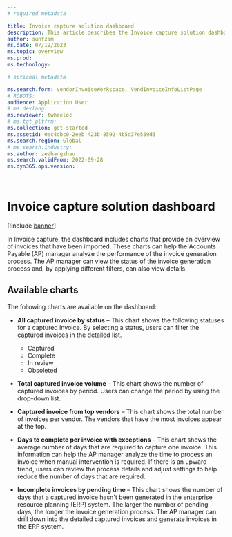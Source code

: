 ```yaml
---
# required metadata

title: Invoice capture solution dashboard
description: This article describes the Invoice capture solution dashboard.
author: sunfzam
ms.date: 07/19/2023
ms.topic: overview
ms.prod: 
ms.technology: 

# optional metadata

ms.search.form: VendorInvoiceWorkspace, VendInvoiceInfoListPage
# ROBOTS: 
audience: Application User
# ms.devlang: 
ms.reviewer: twheeloc
# ms.tgt_pltfrm: 
ms.collection: get-started
ms.assetid: 0ec4dbc0-2eeb-423b-8592-4b5d37e559d3
ms.search.region: Global
# ms.search.industry: 
ms.author: zezhangzhao
ms.search.validFrom: 2022-09-28
ms.dyn365.ops.version: 

---
```


# Invoice capture solution dashboard

[!include [banner](../includes/banner.md)]

In Invoice capture, the dashboard includes charts that provide an overview of invoices that have been imported. These charts can help the Accounts Payable (AP) manager analyze the performance of the invoice generation process. The AP manager can view the status of the invoice generation process and, by applying different filters, can also view details.

## Available charts

The following charts are available on the dashboard:

- **All captured invoice by status** – This chart shows the following statuses for a captured invoice. By selecting a status, users can filter the captured invoices in the detailed list.

    - Captured
    - Complete
    - In review
    - Obsoleted

- **Total captured invoice volume** – This chart shows the number of captured invoices by period. Users can change the period by using the drop-down list.
- **Captured invoice from top vendors** – This chart shows the total number of invoices per vendor. The vendors that have the most invoices appear at the top.
- **Days to complete per invoice with exceptions** – This chart shows the average number of days that are required to capture one invoice. This information can help the AP manager analyze the time to process an invoice when manual intervention is required. If there is an upward trend, users can review the process details and adjust settings to help reduce the number of days that are required.
- **Incomplete invoices by pending time** – This chart shows the number of days that a captured invoice hasn't been generated in the enterprise resource planning (ERP) system. The larger the number of pending days, the longer the invoice generation process. The AP manager can drill down into the detailed captured invoices and generate invoices in the ERP system.
